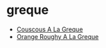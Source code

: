 # greque

 * [Couscous A La Greque](../../index/c/couscous-a-la-greque-236.json)
 * [Orange Roughy A La Greque](../../index/o/orange-roughy-a-la-greque-243.json)
